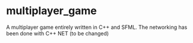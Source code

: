 # multiplayer_game
A multiplayer game entirely written in C++ and SFML. The networking has been done with C++ NET (to be changed)
